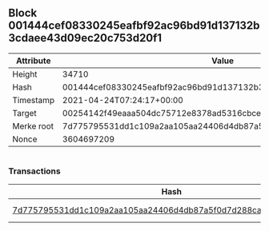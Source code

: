 ## Block 001444cef08330245eafbf92ac96bd91d137132b3cdaee43d09ec20c753d20f1

Attribute | Value
--- | ---
Height | 34710
Hash | 001444cef08330245eafbf92ac96bd91d137132b3cdaee43d09ec20c753d20f1
Timestamp | 2021-04-24T07:24:17+00:00
Target | 00254142f49eaaa504dc75712e8378ad5316cbcead634704b3734b6271167cc4
Merke root | 7d775795531dd1c109a2aa105aa24406d4db87a5f0d7d288ca4e6757f90b9d22
Nonce | 3604697209

```

```

### Transactions

Hash | Amount
--- | ---
[7d775795531dd1c109a2aa105aa24406d4db87a5f0d7d288ca4e6757f90b9d22](7d775795531dd1c109a2aa105aa24406d4db87a5f0d7d288ca4e6757f90b9d22.md) | 10.00000000 SKEPTI 

